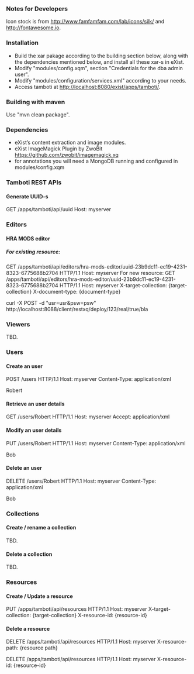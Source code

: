 ### Notes for Developers 

Icon stock is from http://www.famfamfam.com/lab/icons/silk/ and http://fontawesome.io.


### Installation

* Build the xar pakage according to the building section below, along with the dependencies mentioned below, and install all these xar-s in eXist.
* Modify "modules/config.xqm", section "Credentials for the dba admin user".
* Modify "modules/configuration/services.xml" according to your needs. 
* Access tamboti at <http://localhost:8080/exist/apps/tamboti/>.


### Building with maven
  
Use "mvn clean package".

### Dependencies
* eXist’s content extraction and image modules.
* eXist ImageMagick Plugin by ZwoBit https://github.com/zwobit/imagemagick.xq
* for annotations you will need a MongoDB running and configured in modules/config.xqm  

### Tamboti REST APIs

#### Generate UUID-s
GET /apps/tamboti/api/uuid
Host: myserver

### Editors
#### HRA MODS editor
##### For existing resource:
GET /apps/tamboti/api/editors/hra-mods-editor/uuid-23b9dc11-ec19-4231-8323-6775688b2704 HTTP/1.1
Host: myserver
For new resource:
GET /apps/tamboti/api/editors/hra-mods-editor/uuid-23b9dc11-ec19-4231-8323-6775688b2704 HTTP/1.1
Host: myserver
X-target-collection: {target-collection}
X-document-type: {document-type}

curl -X POST -d "usr=usr&psw=psw" http://localhost:8088/client/restxq/deploy/123/real/true/bla

### Viewers
TBD.

### Users
#### Create an user
POST /users HTTP/1.1
Host: myserver
Content-Type: application/xml
<?xml version="1.0"?>
<user>
  <name>Robert</name>
</user>

#### Retrieve an user details
GET /users/Robert HTTP/1.1
Host: myserver
Accept: application/xml

#### Modify an user details
PUT /users/Robert HTTP/1.1
Host: myserver
Content-Type: application/xml
<?xml version="1.0"?>
<user>
  <name>Bob</name>
</user>

#### Delete an user
DELETE /users/Robert HTTP/1.1
Host: myserver
Content-Type: application/xml
<?xml version="1.0"?>
<user>
  <name>Bob</name>
</user>

### Collections
#### Create / rename a collection
TBD.

#### Delete a collection
TBD.

### Resources
#### Create / Update a resource
PUT /apps/tamboti/api/resources HTTP/1.1
Host: myserver
X-target-collection: {target-collection}
X-resource-id: {resource-id}

#### Delete a resource
DELETE /apps/tamboti/api/resources HTTP/1.1
Host: myserver
X-resource-path: {resource path}

DELETE /apps/tamboti/api/resources HTTP/1.1
Host: myserver
X-resource-id: {resource-id}


